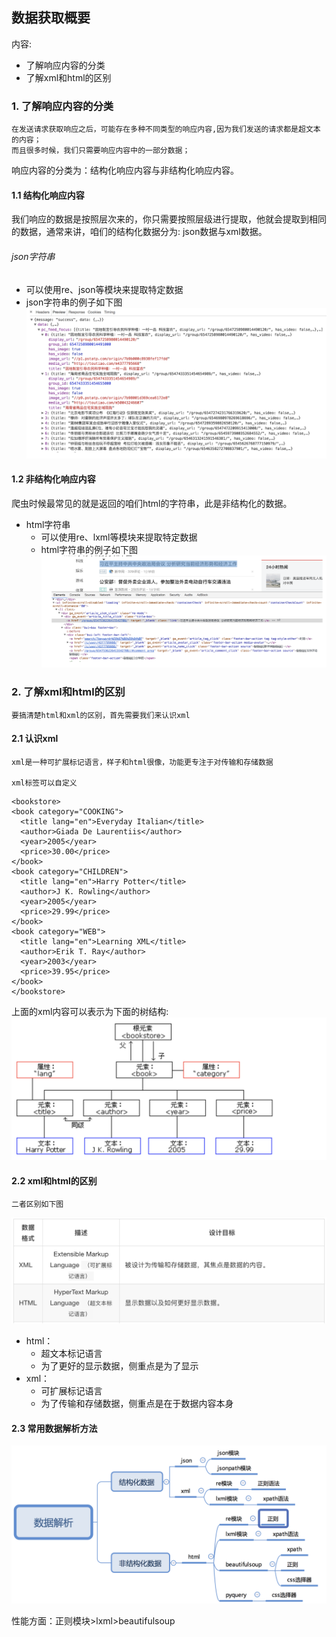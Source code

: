 ## 数据获取概要
内容:
* 了解响应内容的分类
* 了解xml和html的区别

### 1. 了解响应内容的分类
```renderscript
在发送请求获取响应之后，可能存在多种不同类型的响应内容,因为我们发送的请求都是超文本的内容；
而且很多时候，我们只需要响应内容中的一部分数据；
```

  响应内容的分类为：结构化响应内容与非结构化响应内容。  
#### 1.1 结构化响应内容
   我们响应的数据是按照层次来的，你只需要按照层级进行提取，他就会提取到相同的数据，通常来讲，咱们的结构化数据分为:
json数据与xml数据。
###### json字符串
* 可以使用re、json等模块来提取特定数据
* json字符串的例子如下图
![image](../images/33.png)

#### 1.2 非结构化响应内容
  爬虫时候最常见的就是返回的咱们html的字符串，此是非结构化的数据。
  * html字符串
    * 可以使用re、lxml等模块来提取特定数据
    * html字符串的例子如下图
    ![image](../images/34.png)

### 2. 了解xml和html的区别
```renderscript
要搞清楚html和xml的区别，首先需要我们来认识xml
```

#### 2.1 认识xml
```renderscript
xml是一种可扩展标记语言，样子和html很像，功能更专注于对传输和存储数据

xml标签可以自定义
```

```renderscript
<bookstore>
<book category="COOKING">
  <title lang="en">Everyday Italian</title> 
  <author>Giada De Laurentiis</author> 
  <year>2005</year> 
  <price>30.00</price> 
</book>
<book category="CHILDREN">
  <title lang="en">Harry Potter</title> 
  <author>J K. Rowling</author> 
  <year>2005</year> 
  <price>29.99</price> 
</book>
<book category="WEB">
  <title lang="en">Learning XML</title> 
  <author>Erik T. Ray</author> 
  <year>2003</year> 
  <price>39.95</price> 
</book>
</bookstore>
```


上面的xml内容可以表示为下面的树结构:
![image](../images/35.png)  

#### 2.2 xml和html的区别

```renderscript
二者区别如下图
```
![image](../images/36.png)  

* html：
  * 超文本标记语言
  * 为了更好的显示数据，侧重点是为了显示
* xml：
  * 可扩展标记语言
  * 为了传输和存储数据，侧重点是在于数据内容本身
  

#### 2.3 常用数据解析方法
![image](../images/37.png)   

性能方面：正则模块>lxml>beautifulsoup
